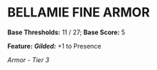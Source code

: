 ﻿---
tags:
  - Item
  - Armor
name: BELLAMIE FINE ARMOR
base_thresholds: '11 / 27'
base_score: '5'
feat_name: 'Gilded'
feat_text: '+1 to Presence'
tier: 3
---

# BELLAMIE FINE ARMOR

**Base Thresholds:** 11 / 27; **Base Score:** 5

**Feature:** ***Gilded:*** +1 to Presence

*Armor - Tier 3*

